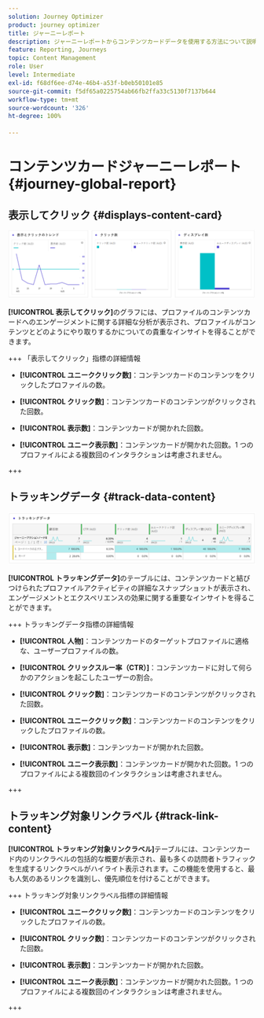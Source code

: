 ```yaml
---
solution: Journey Optimizer
product: journey optimizer
title: ジャーニーレポート
description: ジャーニーレポートからコンテンツカードデータを使用する方法について説明します
feature: Reporting, Journeys
topic: Content Management
role: User
level: Intermediate
exl-id: f68df6ee-d74e-46b4-a53f-b0eb50101e85
source-git-commit: f5df65a0225754ab66fb2ffa33c5130f7137b644
workflow-type: tm+mt
source-wordcount: '326'
ht-degree: 100%

---
```


# コンテンツカードジャーニーレポート {#journey-global-report}

## 表示してクリック {#displays-content-card}

![](assets/content-card-jo-display.png)

**[!UICONTROL 表示してクリック]**&#x200B;のグラフには、プロファイルのコンテンツカードへのエンゲージメントに関する詳細な分析が表示され、プロファイルがコンテンツとどのようにやり取りするかについての貴重なインサイトを得ることができます。

+++ 「表示してクリック」指標の詳細情報

* **[!UICONTROL ユニーククリック数]**：コンテンツカードのコンテンツをクリックしたプロファイルの数。

* **[!UICONTROL クリック数]**：コンテンツカードのコンテンツがクリックされた回数。

* **[!UICONTROL 表示数]**：コンテンツカードが開かれた回数。

* **[!UICONTROL ユニーク表示数]**：コンテンツカードが開かれた回数。1 つのプロファイルによる複数回のインタラクションは考慮されません。

+++

## トラッキングデータ {#track-data-content}

![](assets/code-based-tracking-data.png)

**[!UICONTROL トラッキングデータ]**&#x200B;のテーブルには、コンテンツカードと結びつけられたプロファイルアクティビティの詳細なスナップショットが表示され、エンゲージメントとエクスペリエンスの効果に関する重要なインサイトを得ることができます。

+++ トラッキングデータ指標の詳細情報

* **[!UICONTROL 人物]**：コンテンツカードのターゲットプロファイルに適格な、ユーザープロファイルの数。

* **[!UICONTROL クリックスルー率（CTR）]**：コンテンツカードに対して何らかのアクションを起こしたユーザーの割合。

* **[!UICONTROL クリック数]**：コンテンツカードのコンテンツがクリックされた回数。

* **[!UICONTROL ユニーククリック数]**：コンテンツカードのコンテンツをクリックしたプロファイルの数。

* **[!UICONTROL 表示数]**：コンテンツカードが開かれた回数。

* **[!UICONTROL ユニーク表示数]**：コンテンツカードが開かれた回数。1 つのプロファイルによる複数回のインタラクションは考慮されません。

+++

## トラッキング対象リンクラベル {#track-link-content}

**[!UICONTROL トラッキング対象リンクラベル]**&#x200B;テーブルには、コンテンツカード内のリンクラベルの包括的な概要が表示され、最も多くの訪問者トラフィックを生成するリンクラベルがハイライト表示されます。この機能を使用すると、最も人気のあるリンクを識別し、優先順位を付けることができます。

+++ トラッキング対象リンクラベル指標の詳細情報

* **[!UICONTROL ユニーククリック数]**：コンテンツカードのコンテンツをクリックしたプロファイルの数。

* **[!UICONTROL クリック数]**：コンテンツカードのコンテンツがクリックされた回数。

* **[!UICONTROL 表示数]**：コンテンツカードが開かれた回数。

* **[!UICONTROL ユニーク表示数]**：コンテンツカードが開かれた回数。1 つのプロファイルによる複数回のインタラクションは考慮されません。

+++
